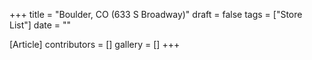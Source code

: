 +++
title = "Boulder, CO (633 S Broadway)"
draft = false
tags = ["Store List"]
date = ""

[Article]
contributors = []
gallery = []
+++